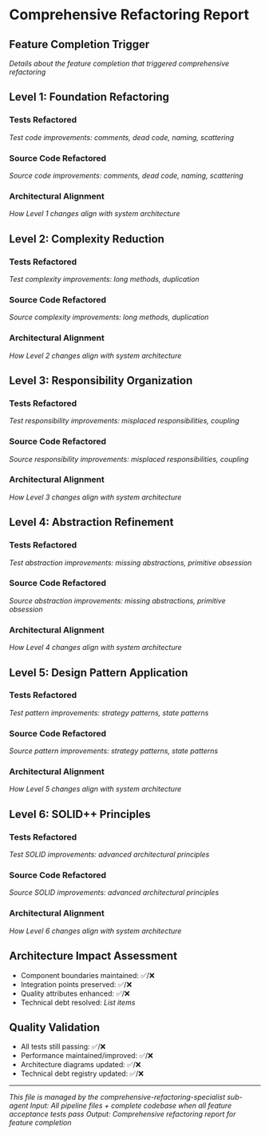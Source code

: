 # Comprehensive Refactoring Report

## Feature Completion Trigger
*Details about the feature completion that triggered comprehensive refactoring*

## Level 1: Foundation Refactoring
### Tests Refactored
*Test code improvements: comments, dead code, naming, scattering*

### Source Code Refactored
*Source code improvements: comments, dead code, naming, scattering*

### Architectural Alignment
*How Level 1 changes align with system architecture*

## Level 2: Complexity Reduction
### Tests Refactored
*Test complexity improvements: long methods, duplication*

### Source Code Refactored
*Source complexity improvements: long methods, duplication*

### Architectural Alignment
*How Level 2 changes align with system architecture*

## Level 3: Responsibility Organization
### Tests Refactored
*Test responsibility improvements: misplaced responsibilities, coupling*

### Source Code Refactored
*Source responsibility improvements: misplaced responsibilities, coupling*

### Architectural Alignment
*How Level 3 changes align with system architecture*

## Level 4: Abstraction Refinement
### Tests Refactored
*Test abstraction improvements: missing abstractions, primitive obsession*

### Source Code Refactored
*Source abstraction improvements: missing abstractions, primitive obsession*

### Architectural Alignment
*How Level 4 changes align with system architecture*

## Level 5: Design Pattern Application
### Tests Refactored
*Test pattern improvements: strategy patterns, state patterns*

### Source Code Refactored
*Source pattern improvements: strategy patterns, state patterns*

### Architectural Alignment
*How Level 5 changes align with system architecture*

## Level 6: SOLID++ Principles
### Tests Refactored
*Test SOLID improvements: advanced architectural principles*

### Source Code Refactored
*Source SOLID improvements: advanced architectural principles*

### Architectural Alignment
*How Level 6 changes align with system architecture*

## Architecture Impact Assessment
- Component boundaries maintained: ✅/❌
- Integration points preserved: ✅/❌
- Quality attributes enhanced: ✅/❌
- Technical debt resolved: *List items*

## Quality Validation
- All tests still passing: ✅/❌
- Performance maintained/improved: ✅/❌
- Architecture diagrams updated: ✅/❌
- Technical debt registry updated: ✅/❌

---
*This file is managed by the comprehensive-refactoring-specialist sub-agent*
*Input: All pipeline files + complete codebase when all feature acceptance tests pass*
*Output: Comprehensive refactoring report for feature completion*